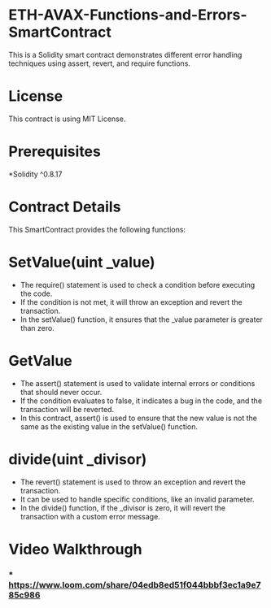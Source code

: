 # ETH-AVAX-Functions-and-Errors- SmartContract
This is a Solidity smart contract demonstrates different error handling techniques using assert, revert, and require functions.

# License
This contract is using MIT License.
# Prerequisites
*Solidity ^0.8.17

# Contract Details
This SmartContract provides the following functions:

# SetValue(uint _value)
* The require() statement is used to check a condition before executing the code.<br>
* If the condition is not met, it will throw an exception and revert the transaction.<br>
* In the setValue() function, it ensures that the _value parameter is greater than zero.

# GetValue
* The assert() statement is used to validate internal errors or conditions that should never occur.<br>
* If the condition evaluates to false, it indicates a bug in the code, and the transaction will be reverted.<br>
* In this contract, assert() is used to ensure that the new value is not the same as the existing value in the setValue() function.

# divide(uint _divisor)
* The revert() statement is used to throw an exception and revert the transaction.<br> 
* It can be used to handle specific conditions, like an invalid parameter.<br>
* In the divide() function, if the _divisor is zero, it will revert the transaction with a custom error message.

# Video Walkthrough
### * https://www.loom.com/share/04edb8ed51f044bbbf3ec1a9e785c986

